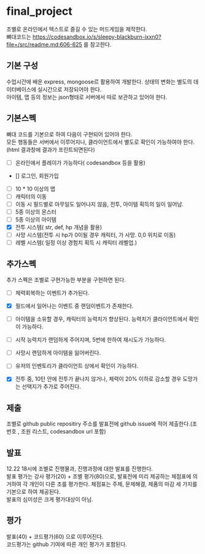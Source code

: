 # final_project


조별로 온라인에서 텍스트로 즐길 수 있는 머드게임을 제작한다.  
뼈대코드는 https://codesandbox.io/s/sleepy-blackburn-ixxn0?file=/src/readme.md:606-625 를 참고한다.  

## 기본 구성

수업시간에 배운 express, mongoose르 활용하여 개발한다. 
상태의 변화는 별도의 데이터베이스에 실시간으로 저장되어야 한다.  
아이템, 맵 등의 정보는 json형태로 서버에서 따로 보관하고 있어야 한다.  


## 기본스펙

뼈대 코드를 기본으로 하여 다음이 구현되어 있어야 한다.  
모든 행동들은 서버에서 이루어지나, 클라이언트에서 별도로 확인이 가능하여야 한다.(html 결과창에 결과가 프린트되면된다)
- [ ] 온라인에서 플레이가 가능하다( codesandbox 등을 활용)  
- [] 로그인, 회원가입  
- [ ] 10 * 10 이상의 맵  
- [ ] 캐릭터의 이동  
- [ ] 이동 시 필드별로 아무일도 일어나지 않음, 전투, 아이템 획득의 일이 일어남.
- [ ] 5종 이상의 몬스터  
- [ ] 5종 이상의 아이템  
- [X] 전투 시스템( str, def, hp 개념을 활용)  
- [ ] 사망 시스템(전투 시 hp가 0이될 경우 캐릭터, 가 사망. 0,0 위치로 이동)  
- [ ] 레벨 시스템( 일정 이상 경험치 획득 시 캐릭터 레벨업.)

## 추가스펙

추가 스펙은 조별로 구현가능한 부분을 구현하면 된다.


- [ ] 체력회복하는 이벤트가 추가된다.
- [X] 필드에서 일어나는 이벤트 중 랜덤이벤트가 존재한다.  
- [ ] 아이템을 소유할 경우, 캐릭터의 능력치가 향상된다. 능력치가 클라이언트에서 확인이 가능하다.  
- [ ] 시작 능력치가 랜덤하게 주어지며, 5번에 한하여 재시도가 가능하다. 
- [ ] 사망시 랜덤하게 아이템을 잃어버린다.  
- [ ] 유저의 인벤토리가 클라이언트 상에서 확인이 가능하다. 
- [X] 전투 중, 10턴 안에 전투가 끝나지 않거나, 체력이 20% 이하로 감소할 경우 도망가는 선택지가 추가로 주어진다.


## 제출

조별로 github public repositiry 주소를 발표전에 github issue에 적어 제출한다.(조 번호 , 조원 리스트, codesandbox url 포함)  


## 발표 

12.22 18시에 조별로 진행물과, 진행과정에 대한 발표를 진행한다.   
발표 평가는 강사 평가(20) + 조별 평가(80)으로, 발표전에 미리 제공하는 체점표에 의거하여 각 개인이 다른 조를 평가한다.
체점표는 주제, 문제해결, 제품의 마감 세 가지를 기본으로 하여 제공된다.  
발표의 심미성은 크게 평가대상이 아님.


## 평가

발표(40) + 코드평가(60) 으로 이루어진다.  
코드평가는 github 기여에 따른 개인 평가가 포함된다.  
